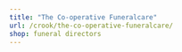```yaml
---
title: "The Co-operative Funeralcare"
url: /crook/the-co-operative-funeralcare/
shop: funeral directors
---
```

